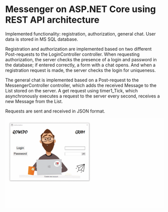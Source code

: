 # Messenger on ASP.NET Core using REST API architecture

Implemented functionality: registration, authorization, general chat. User data is stored in MS SQL database.

Registration and authorization are implemented based on two different Post-requests to the LoginController controller. When requesting authorization, the server checks the presence of a login and password in the database; if entered correctly, a form with a chat opens. And when a registration request is made, the server checks the login for uniqueness.

The general chat is implemented based on a Post-request to the MessengerController controller, which adds the received Message to the List<Message> stored on the server. A get request using timer1_Tick, which asynchronously executes a request to the server every second, receives a new Message from the List<Message>.

Requests are sent and received in JSON format.

![preview](messenger.gif)